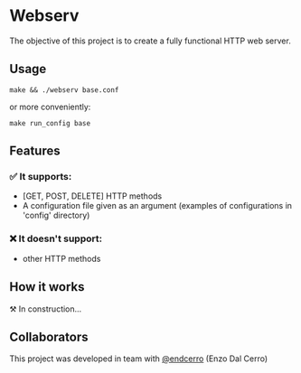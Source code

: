 # Webserv
The objective of this project is to create a fully functional HTTP web server.

## Usage
	make && ./webserv base.conf
or more conveniently:

	make run_config base

## Features
### ✅ It supports:
* [GET, POST, DELETE] HTTP methods
* A configuration file given as an argument (examples of configurations in 'config' directory)

### ❌ It doesn't support:
* other HTTP methods

## How it works
⚒️ In construction...

## Collaborators
This project was developed in team with [@endcerro][1] (Enzo Dal Cerro)

[1]: https://github.com/endcerro
